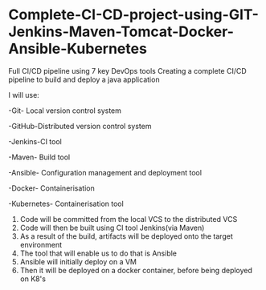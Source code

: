 # Complete-CI-CD-project-using-GIT-Jenkins-Maven-Tomcat-Docker-Ansible-Kubernetes

Full CI/CD pipeline using 7 key DevOps tools
Creating a complete CI/CD pipeline to build and deploy a java application 

I will use:

-Git- Local version control system

-GitHub-Distributed version control system 

-Jenkins-CI tool

-Maven- Build tool

-Ansible- Configuration management and deployment tool

-Docker- Containerisation

-Kubernetes- Containerisation tool

1. Code will be committed from the local VCS to the distributed VCS 
2. Code will then be built using CI tool Jenkins(via Maven)
3. As a result of the build, artifacts will be deployed onto the target environment
4. The tool that will enable us to do that is Ansible
5. Ansible will initially deploy on a VM
6. Then it will be deployed on a docker container, before being deployed on K8's 
